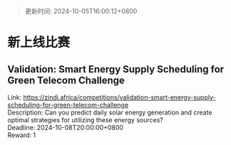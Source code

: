 > 更新时间: 2024-10-05T16:00:12+0800 

# 新上线比赛


## Validation: Smart Energy Supply Scheduling for Green Telecom Challenge 
Link: https://zindi.africa/competitions/validation-smart-energy-supply-scheduling-for-green-telecom-challenge  
Description: Can you predict daily solar energy generation and create optimal strategies for utilizing these energy sources?  
Deadline: 2024-10-08T20:00:00+0800  
Reward: 1  

